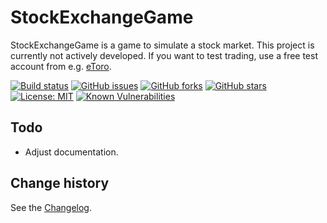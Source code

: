 StockExchangeGame
====================================

StockExchangeGame is a game to simulate a stock market.
This project is currently not actively developed. If you want to test trading, use a free test account from e.g. [eToro](https://content.etoro.com/lp/practice_account/).

[![Build status](https://ci.appveyor.com/api/projects/status/6b7shv4fa54mujbd?svg=true)](https://ci.appveyor.com/project/SeppPenner/stockexchangegame)
[![GitHub issues](https://img.shields.io/github/issues/SeppPenner/StockExchangeGame.svg)](https://github.com/SeppPenner/StockExchangeGame/issues)
[![GitHub forks](https://img.shields.io/github/forks/SeppPenner/StockExchangeGame.svg)](https://github.com/SeppPenner/StockExchangeGame/network)
[![GitHub stars](https://img.shields.io/github/stars/SeppPenner/StockExchangeGame.svg)](https://github.com/SeppPenner/StockExchangeGame/stargazers)
[![License: MIT](https://img.shields.io/badge/License-MIT-blue.svg)](https://raw.githubusercontent.com/SeppPenner/StockExchangeGame/master/License.txt)
[![Known Vulnerabilities](https://snyk.io/test/github/SeppPenner/StockExchangeGame/badge.svg)](https://snyk.io/test/github/SeppPenner/StockExchangeGame)

## Todo
* Adjust documentation.

Change history
--------------

See the [Changelog](https://github.com/SeppPenner/StockExchangeGame/blob/master/Changelog.md).